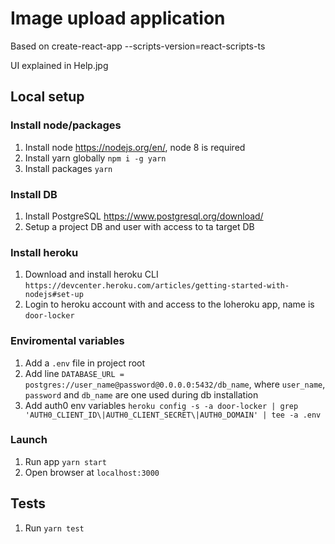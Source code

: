 # Image upload application

Based on create-react-app --scripts-version=react-scripts-ts

UI explained in Help.jpg

## Local setup

### Install node/packages

1. Install node https://nodejs.org/en/, node 8 is required
2. Install yarn globally `npm i -g yarn`
3. Install packages `yarn`

### Install DB

1. Install PostgreSQL https://www.postgresql.org/download/
2. Setup a project DB and user with access to ta target DB

### Install heroku

1. Download and install heroku CLI `https://devcenter.heroku.com/articles/getting-started-with-nodejs#set-up`
2. Login to heroku account with and access to the loheroku app, name is `door-locker`

### Enviromental variables

1. Add a `.env` file in project root
2. Add line `DATABASE_URL = postgres://user_name@password@0.0.0.0:5432/db_name`, where `user_name`, `password` and `db_name` are one used during db installation
3. Add auth0 env variables `heroku config -s -a door-locker | grep 'AUTH0_CLIENT_ID\|AUTH0_CLIENT_SECRET\|AUTH0_DOMAIN' | tee -a .env`

### Launch

1. Run app `yarn start`
2. Open browser at `localhost:3000`

## Tests

1. Run `yarn test`
